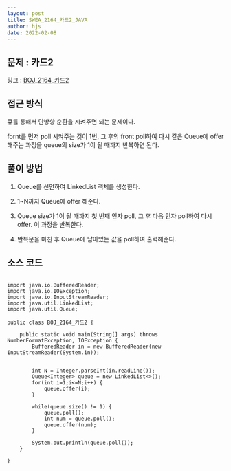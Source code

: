 ```yaml
---
layout: post
title: SWEA_2164_카드2_JAVA
author: hjs
date: 2022-02-08
---
```


## 문제 : 카드2

링크 : [BOJ_2164_카드2](https://www.acmicpc.net/problem/2164)


## 접근 방식

큐를 통해서 단방향 순환을 시켜주면 되는 문제이다.

fornt를 먼저 poll 시켜주는 것이 1번, 그 후의 front poll하여 다시 같은 Queue에 offer 해주는 과정을 queue의 size가 1이 될 때까지 반복하면 된다.

## 풀이 방법
1. Queue를 선언하여 LinkedList 객체를 생성한다.

2. 1~N까지 Queue에 offer 해준다.

3. Queue size가 1이 될 때까지 첫 번째 인자 poll, 그 후 다음 인자 poll하여 다시 offer. 이 과정을 반복한다.

4. 반복문을 마친 후 Queue에 남아있는 값을 poll하여 출력해준다.

## 소스 코드

~~~

import java.io.BufferedReader;
import java.io.IOException;
import java.io.InputStreamReader;
import java.util.LinkedList;
import java.util.Queue;

public class BOJ_2164_카드2 {

	public static void main(String[] args) throws NumberFormatException, IOException {
		BufferedReader in = new BufferedReader(new InputStreamReader(System.in));


		int N = Integer.parseInt(in.readLine());
		Queue<Integer> queue = new LinkedList<>();
		for(int i=1;i<=N;i++) {
			queue.offer(i);
		}

		while(queue.size() != 1) {
			queue.poll();
			int num = queue.poll();
			queue.offer(num);
		}

		System.out.println(queue.poll());
	}

}


~~~
